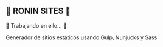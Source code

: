 ## 🏯 ️️RONIN SITES 🏯

🚧 Trabajando en ello... 🚧

Generador de sitios estáticos usando Gulp, Nunjucks y Sass